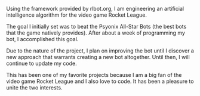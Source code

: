 Using the framework provided by rlbot.org, I am engineering an artificial intelligence algorithm for the video game Rocket League.

The goal I initially set was to beat the Psyonix All-Star Bots (the best bots that the game natively provides). After about a week of programming my bot, I accomplished this goal.

Due to the nature of the project, I plan on improving the bot until I discover a new approach that warrants creating a new bot altogether. Until then, I will continue to update my code.

This has been one of my favorite projects because I am a big fan of the video game Rocket League and I also love to code. It has been a pleasure to unite the two interests. 
